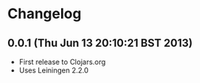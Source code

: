 Changelog
=========

0.0.1 (Thu Jun 13 20:10:21 BST 2013)
------------------------------------
* First release to Clojars.org
* Uses Leiningen 2.2.0

